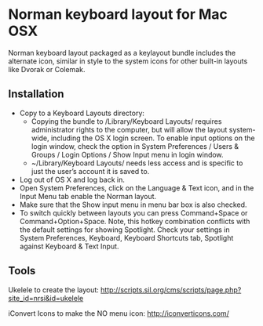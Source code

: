 Norman keyboard layout for Mac OSX
===========

Norman keyboard layout packaged as a keylayout bundle includes the alternate icon, similar in style to the system icons for other built-in layouts like Dvorak or Colemak.

## Installation

 * Copy to a Keyboard Layouts directory:
   * Copying the bundle to /Library/Keyboard Layouts/ requires administrator rights to the computer, but will allow the layout system-wide, including the OS X login screen. To enable input options on the login window, check the option in System Preferences / Users & Groups / Login Options / Show Input menu in login window.
	* ~/Library/Keyboard Layouts/ needs less access and is specific to just the user’s account it is saved to.
 * Log out of OS X and log back in.
 * Open System Preferences, click on the Language & Text icon, and in the Input Menu tab enable the Norman layout.
 * Make sure that the Show input menu in menu bar box is also checked.
 * To switch quickly between layouts you can press Command+Space or Command+Option+Space. Note, this hotkey combination conflicts with the default settings for showing Spotlight. Check your settings in System Preferences, Keyboard, Keyboard Shortcuts tab, Spotlight against Keyboard & Text Input.

## Tools

Ukelele to create the layout:
http://scripts.sil.org/cms/scripts/page.php?site_id=nrsi&id=ukelele

iConvert Icons to make the NO menu icon:
http://iconverticons.com/